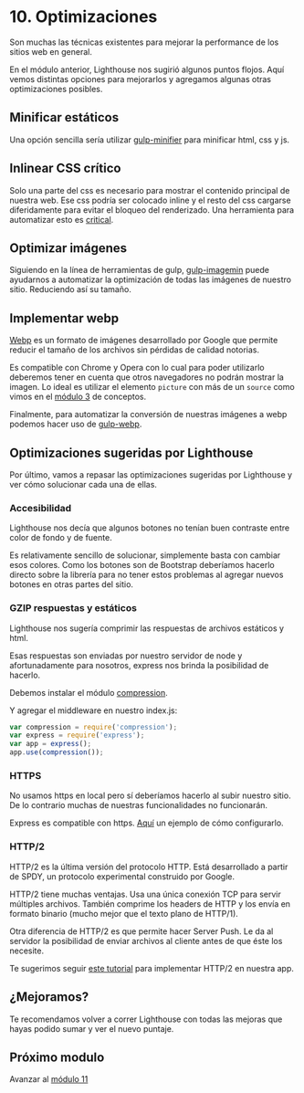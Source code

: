 # 10. Optimizaciones

Son muchas las técnicas existentes para mejorar la performance de los sitios web en general.

En el módulo anterior, Lighthouse nos sugirió algunos puntos flojos. Aquí vemos distintas opciones para mejorarlos y agregamos algunas otras optimizaciones posibles.   

## Minificar estáticos
Una opción sencilla sería utilizar [gulp-minifier](https://www.npmjs.com/package/gulp-minifier) para minificar html, css y js.

## Inlinear CSS crítico
Solo una parte del css es necesario para mostrar el contenido principal de nuestra web. Ese css podría ser colocado inline y el resto del css cargarse diferidamente para evitar el bloqueo del renderizado.
Una herramienta para automatizar esto es [critical](https://github.com/addyosmani/critical).

## Optimizar imágenes
Siguiendo en la línea de herramientas de gulp, [gulp-imagemin](https://www.npmjs.com/package/gulp-imagemin) puede ayudarnos a automatizar la optimización de todas las imágenes de nuestro sitio. Reduciendo así su tamaño.

## Implementar webp
[Webp](https://developers.google.com/speed/webp/) es un formato de imágenes desarrollado por Google que permite reducir el tamaño de los archivos sin pérdidas de calidad notorias.

Es compatible con Chrome y Opera con lo cual para poder utilizarlo deberemos tener en cuenta que otros navegadores no podrán mostrar la imagen. Lo ideal es utilizar el elemento `picture` con más de un `source` como vimos en el [módulo 3](./03-conceptos#progressive-enhancement) de conceptos.

Finalmente, para automatizar la conversión de nuestras imágenes a webp podemos hacer uso de [gulp-webp](https://www.npmjs.com/package/gulp-webp).

## Optimizaciones sugeridas por Lighthouse

Por último, vamos a repasar las optimizaciones sugeridas por Lighthouse y ver cómo solucionar cada una de ellas.

### Accesibilidad
Lighthouse nos decía que algunos botones no tenían buen contraste entre color de fondo y de fuente.

Es relativamente sencillo de solucionar, simplemente basta con cambiar esos colores. Como los botones son de Bootstrap deberíamos hacerlo directo sobre la librería para no tener estos problemas al agregar nuevos botones en otras partes del sitio.

### GZIP respuestas y estáticos
Lighthouse nos sugería comprimir las respuestas de archivos estáticos y html.

Esas respuestas son enviadas por nuestro servidor de node y afortunadamente para nosotros, express nos brinda la posibilidad de hacerlo.

Debemos instalar el módulo [compression](https://www.npmjs.com/package/compression).

Y agregar el middleware en nuestro index.js:
```js
var compression = require('compression');
var express = require('express');
var app = express();
app.use(compression());
```

### HTTPS
No usamos https en local pero sí deberíamos hacerlo al subir nuestro sitio. De lo contrario muchas de nuestras funcionalidades no funcionarán.

Express es compatible con https. [Aquí](http://blog.mgechev.com/2014/02/19/create-https-tls-ssl-application-with-express-nodejs/) un ejemplo de cómo configurarlo.

### HTTP/2
HTTP/2 es la última versión del protocolo HTTP. Está desarrollado a partir de SPDY, un protocolo experimental construido por Google.

HTTP/2 tiene muchas ventajas. Usa una única conexión TCP para servir múltiples archivos. También comprime los headers de HTTP y los envía en formato binario (mucho mejor que el texto plano de HTTP/1).

Otra diferencia de HTTP/2 es que permite hacer Server Push. Le da al servidor la posibilidad de enviar archivos al cliente antes de que éste los necesite.

Te sugerimos seguir [este tutorial](http://ivanjov.com/running-express-koa-and-hapi-on-http-2/) para implementar HTTP/2 en nuestra app.


## ¿Mejoramos?
Te recomendamos volver a correr Lighthouse con todas las mejoras que hayas podido sumar y ver el nuevo puntaje.

## Próximo modulo
Avanzar al [módulo 11](../11-links)